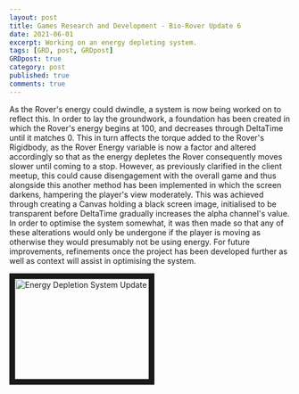 ```yaml
---
layout: post
title: Games Research and Development - Bio-Rover Update 6
date: 2021-06-01
excerpt: Working on an energy depleting system.
tags: [GRD, post, GRDpost]
GRDpost: true
category: post
published: true
comments: true
---
```

As the Rover's energy could dwindle, a system is now being worked on to reflect this. In order to lay the groundwork, a foundation has been created in which the Rover's energy begins at 100, and decreases through DeltaTime until it matches 0. This in turn affects the torque added to the Rover's Rigidbody, as the Rover Energy variable is now a factor and altered accordingly so that as the energy depletes the Rover consequently moves slower until coming to a stop. However, as previously clarified in the client meetup, this could cause disengagement with the overall game and thus alongside this another method has been implemented in which the screen darkens, hampering the player's view moderately. This was achieved through creating a Canvas holding a black screen image, initialised to be transparent before DeltaTime gradually increases the alpha channel's value. In order to optimise the system somewhat, it was then made so that any of these alterations would only be undergone if the player is moving as otherwise they would presumably not be using energy. For future improvements, refinements once the project has been developed further as well as context will assist in optimising the system.

<a href="http://www.youtube.com/watch?feature=player_embedded&v=6GOwVPDXlcU" target="_blank"><img src="http://img.youtube.com/vi/6GOwVPDXlcU/0.jpg" alt="Energy Depletion System Update" width="240" height="180" border="10" /></a>